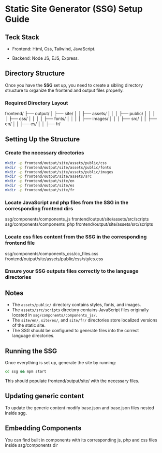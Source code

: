 # Static Site Generator (SSG) Setup Guide


## Teck Stack

- Frontend: Html, Css, Tailwind, JavaScript.

- Backend: Node JS, EJS, Express.


## Directory Structure

Once you have the **SSG** set up, you need to create a sibling directory structure to organize the frontend and output files properly.


### Required Directory Layout

frontend/
├── output/
│   ├── site/
│   │   ├── assets/
│   │   │   ├── public/
│   │   │   │   ├── css/
│   │   │   │   ├── fonts/
│   │   │   │   ├── images/
│   │   │   ├── src/
│   │   ├── en/
│   │   ├── es/
│   │   ├── fr/


## Setting Up the Structure

### Create the necessary directories
```sh
mkdir -p frontend/output/site/assets/public/css
mkdir -p frontend/output/site/assets/public/fonts
mkdir -p frontend/output/site/assets/public/images
mkdir -p frontend/output/site/assets/src
mkdir -p frontend/output/site/en
mkdir -p frontend/output/site/es
mkdir -p frontend/output/site/fr
```


### Locate JavaScript and php files from the SSG in the corresponding frontend dirs

ssg/components/components_js frontend/output/site/assets/src/scripts
ssg/components/components_php frontend/output/site/assets/src/scripts

### Locate css files content from the SSG in the corresponding frontend file

ssg/components/components_css/cc_files.css frontend/output/site/assets/public/css/styles.css


### Ensure your SSG outputs files correctly to the language directories

## Notes
- The `assets/public/` directory contains styles, fonts, and images.
- The `assets/src/scripts` directory contains JavaScript files originally located in `ssg/components/components_js/`.
- The `site/en/`, `site/es/`, and `site/fr/` directories store localized versions of the static site.
- The SSG should be configured to generate files into the correct language directories.


## Running the SSG

Once everything is set up, generate the site by running:

```sh
cd ssg && npm start
```

This should populate frontend/output/site/ with the necessary files.


## Updating generic content

To update the generic content modify base.json and base.json files nested inside sgg.


## Embedding Components

You can find built in components with its corresponding js, php and css files inside ssg/components dir




